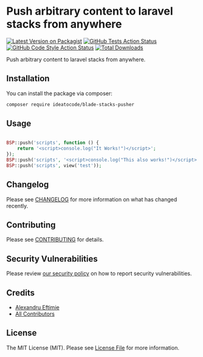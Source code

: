 # Push arbitrary content to laravel stacks from anywhere

[![Latest Version on Packagist](https://img.shields.io/packagist/v/ideatocode/blade-stacks-pusher.svg?style=flat-square)](https://packagist.org/packages/ideatocode/blade-stacks-pusher)
[![GitHub Tests Action Status](https://img.shields.io/github/workflow/status/ideatocode/blade-stacks-pusher/run-tests?label=tests)](https://github.com/ideatocode/blade-stacks-pusher/actions?query=workflow%3Arun-tests+branch%3Amain)
[![GitHub Code Style Action Status](https://img.shields.io/github/workflow/status/ideatocode/blade-stacks-pusher/Check%20&%20fix%20styling?label=code%20style)](https://github.com/ideatocode/blade-stacks-pusher/actions?query=workflow%3A"Check+%26+fix+styling"+branch%3Amain)
[![Total Downloads](https://img.shields.io/packagist/dt/ideatocode/blade-stacks-pusher.svg?style=flat-square)](https://packagist.org/packages/ideatocode/blade-stacks-pusher)

Push arbitrary content to laravel stacks from anywhere.

## Installation

You can install the package via composer:

```bash
composer require ideatocode/blade-stacks-pusher
```


## Usage

```php

BSP::push('scripts', function () {
    return '<script>console.log("It Works!")</script>';
});
BSP::push('scripts', '<script>console.log("This also works!")</script>');
BSP::push('scripts', view('test'));
```

## Changelog

Please see [CHANGELOG](CHANGELOG.md) for more information on what has changed recently.

## Contributing

Please see [CONTRIBUTING](.github/CONTRIBUTING.md) for details.

## Security Vulnerabilities

Please review [our security policy](../../security/policy) on how to report security vulnerabilities.

## Credits

- [Alexandru Eftimie](https://github.com/ideatocode)
- [All Contributors](../../contributors)

## License

The MIT License (MIT). Please see [License File](LICENSE.md) for more information.
